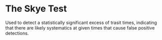 # The Skye Test

Used to detect a statistically significant excess of trasit times, indicating that there are likely systematics at given times that cause false positive detections.
